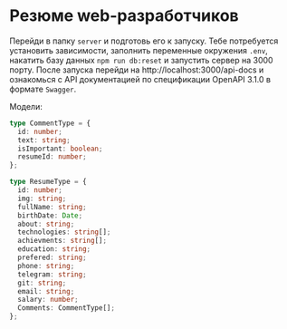 # Резюме web-разработчиков

Перейди в папку `server` и подготовь его к запуску. Тебе потребуется установить
зависимости, заполнить переменные окружения `.env`, накатить базу данных
`npm run db:reset` и запустить сервер на 3000 порту. После запуска перейди на
http://localhost:3000/api-docs и ознакомься с API документацией по спецификации OpenAPI
3.1.0 в формате `Swagger`.

Модели:

```ts
type CommentType = {
  id: number;
  text: string;
  isImportant: boolean;
  resumeId: number;
};

type ResumeType = {
  id: number;
  img: string;
  fullName: string;
  birthDate: Date;
  about: string;
  technologies: string[];
  achievments: string[];
  education: string;
  prefered: string;
  phone: string;
  telegram: string;
  git: string;
  email: string;
  salary: number;
  Comments: CommentType[];
};
```
